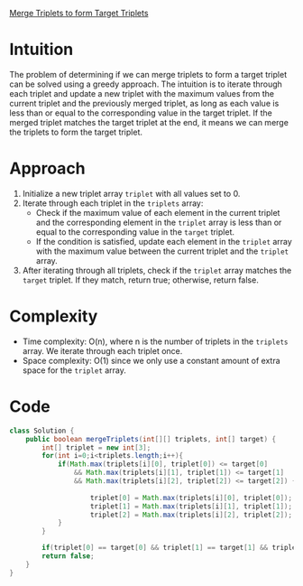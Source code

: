 [Merge Triplets to form Target Triplets](https://leetcode.com/problems/merge-triplets-to-form-target-triplet/)

# Intuition
The problem of determining if we can merge triplets to form a target triplet can be solved using a greedy approach. The intuition is to iterate through each triplet and update a new triplet with the maximum values from the current triplet and the previously merged triplet, as long as each value is less than or equal to the corresponding value in the target triplet. If the merged triplet matches the target triplet at the end, it means we can merge the triplets to form the target triplet.

# Approach
1. Initialize a new triplet array `triplet` with all values set to 0.
2. Iterate through each triplet in the `triplets` array:
   - Check if the maximum value of each element in the current triplet and the corresponding element in the `triplet` array is less than or equal to the corresponding value in the `target` triplet.
   - If the condition is satisfied, update each element in the `triplet` array with the maximum value between the current triplet and the `triplet` array.
3. After iterating through all triplets, check if the `triplet` array matches the `target` triplet. If they match, return true; otherwise, return false.

# Complexity
- Time complexity: O(n), where n is the number of triplets in the `triplets` array. We iterate through each triplet once.
- Space complexity: O(1) since we only use a constant amount of extra space for the `triplet` array.

# Code
```java
class Solution {
    public boolean mergeTriplets(int[][] triplets, int[] target) {
        int[] triplet = new int[3];
        for(int i=0;i<triplets.length;i++){
            if(Math.max(triplets[i][0], triplet[0]) <= target[0] 
                && Math.max(triplets[i][1], triplet[1]) <= target[1]
                && Math.max(triplets[i][2], triplet[2]) <= target[2]) {
                    
                    triplet[0] = Math.max(triplets[i][0], triplet[0]);
                    triplet[1] = Math.max(triplets[i][1], triplet[1]);
                    triplet[2] = Math.max(triplets[i][2], triplet[2]);
            }
        }

        if(triplet[0] == target[0] && triplet[1] == target[1] && triplet[2] == target[2]) return true;
        return false;
    }
}
```